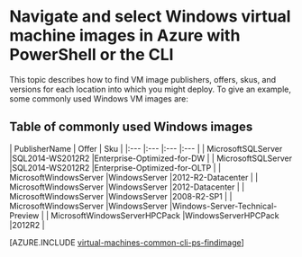 <properties
    pageTitle="Navigate and select Windows VM images | Azure"
    description="Learn how to determine the publisher, offer, and SKU for images when creating a Windows virtual machine with the Resource Manager deployment model."
    services="virtual-machines-windows"
    documentationcenter=""
    author="squillace"
    manager="timlt"
    editor=""
    tags="azure-resource-manager" />
<tags
    ms.assetid="188b8974-fabd-4cd3-b7dc-559cbb86b98a"
    ms.service="virtual-machines-windows"
    ms.devlang="na"
    ms.topic="article"
    ms.tgt_pltfrm="vm-windows"
    ms.workload="infrastructure"
    ms.date="08/23/2016"
    wacn.date=""
    ms.author="rasquill" />

# Navigate and select Windows virtual machine images in Azure with PowerShell or the CLI
This topic describes how to find VM image publishers, offers, skus, and versions for each location into which you might deploy. To give an example, some commonly used Windows VM images are:

## Table of commonly used Windows images
| PublisherName | Offer | Sku |
|:--- |:--- |:--- |:--- |
| MicrosoftSQLServer |SQL2014-WS2012R2 |Enterprise-Optimized-for-DW |
| MicrosoftSQLServer |SQL2014-WS2012R2 |Enterprise-Optimized-for-OLTP |
| MicrosoftWindowsServer |WindowsServer |2012-R2-Datacenter |
| MicrosoftWindowsServer |WindowsServer |2012-Datacenter |
| MicrosoftWindowsServer |WindowsServer |2008-R2-SP1 |
| MicrosoftWindowsServer |WindowsServer |Windows-Server-Technical-Preview |
| MicrosoftWindowsServerHPCPack |WindowsServerHPCPack |2012R2 |

[AZURE.INCLUDE [virtual-machines-common-cli-ps-findimage](../../includes/virtual-machines-common-cli-ps-findimage.md)]

